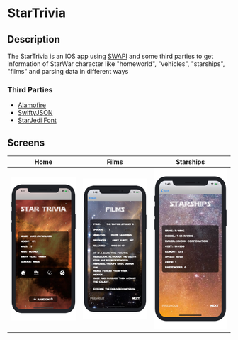 # StarTrivia
## Description
The StarTrivia is an IOS app using [SWAPI](https://swapi.co) and some third parties to get information of StarWar character like "homeworld", "vehicles", "starships", "films" and parsing data in different ways
### Third Parties
- [Alamofire](https://github.com/Alamofire/Alamofire)
- [SwiftyJSON](https://github.com/SwiftyJSON/SwiftyJSON)
- [StarJedi Font](https://www.dafont.com/star-jedi.font)
## Screens
|Home|Films|Starships|
|------|----|------|
|![](./screenshots/home.png?raw=true)|![](./screenshots/films.png?raw=true)|![](./screenshots/starships.png?raw=true)|
